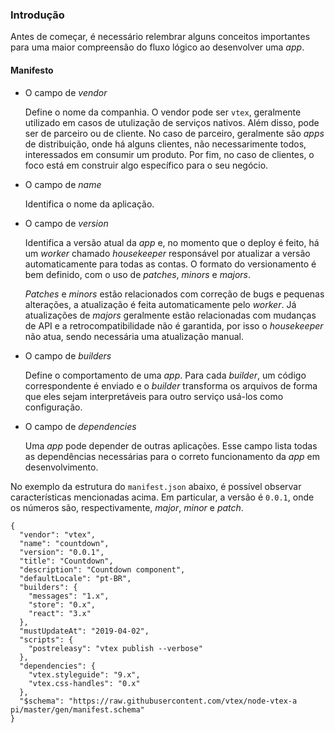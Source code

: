 ### Introdução
Antes de começar, é necessário relembrar alguns conceitos importantes para uma maior compreensão do fluxo lógico ao desenvolver uma *app*.

#### Manifesto

* O campo de *vendor* 

    Define o nome da companhia. O vendor pode ser `vtex`, geralmente utilizado em casos de utulização de serviços nativos. Além disso, pode ser de parceiro ou de cliente. No caso de parceiro, geralmente são *apps* de distribuição, onde há alguns clientes, não necessarimente todos, interessados em consumir um produto. Por fim, no caso de clientes, o foco está em construir algo específico para o seu negócio.

* O campo de *name*
    
    Identifica o nome da aplicação.

* O campo de *version* 
 
    Identifica a versão atual da *app* e, no momento que o deploy é feito, há um *worker* chamado *housekeeper* responsável por atualizar a versão automaticamente para todas as contas. O formato do versionamento é bem definido, com o uso de *patches*, *minors* e *majors*.

    *Patches* e *minors* estão relacionados com correção de bugs e pequenas alterações, a atualização é feita automaticamente pelo *worker*. Já atualizações de *majors* geralmente estão relacionadas com mudanças de API e a retrocompatibilidade não é garantida, por isso o *housekeeper* não atua, sendo necessária uma atualização manual. 

* O campo de *builders*

    Define o comportamento de uma *app*. Para cada *builder*, um código correspondente é enviado e o *builder* transforma os arquivos de forma que eles sejam interpretáveis para outro serviço usá-los como configuração.

* O campo de *dependencies*

    Uma *app* pode depender de outras aplicações. Esse campo lista todas as dependências necessárias para o correto funcionamento da *app* em desenvolvimento.

No exemplo da estrutura do `manifest.json` abaixo, é possível observar características mencionadas acima. Em particular, a versão é `0.0.1`, onde os números são, respectivamente, *major*, *minor* e *patch*. 

```
{
  "vendor": "vtex",
  "name": "countdown",
  "version": "0.0.1",
  "title": "Countdown",
  "description": "Countdown component",
  "defaultLocale": "pt-BR",
  "builders": {
    "messages": "1.x",
    "store": "0.x",
    "react": "3.x"
  },
  "mustUpdateAt": "2019-04-02",
  "scripts": {
    "postreleasy": "vtex publish --verbose"
  },
  "dependencies": {
    "vtex.styleguide": "9.x",
    "vtex.css-handles": "0.x"
  },
  "$schema": "https://raw.githubusercontent.com/vtex/node-vtex-a pi/master/gen/manifest.schema"
}
```
<!-- 
### Atividade

1. No arquivo `manifest.json`, troque o nome do *vendor* por `appliancetheme`
2. Altere o campo de *name* para o nome da aplicação em questão. -->

